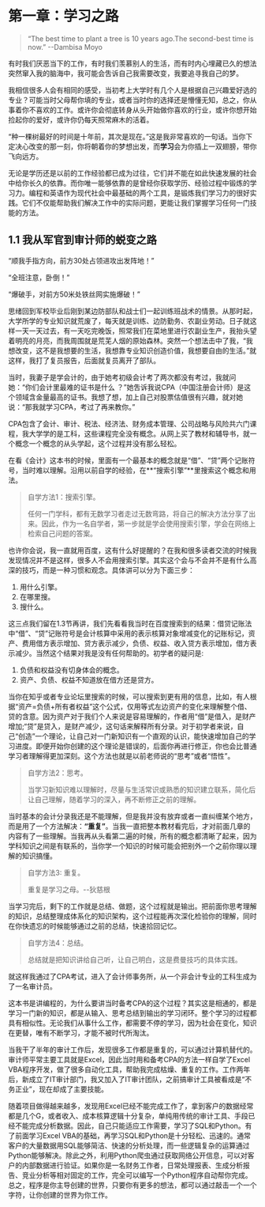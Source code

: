 # 第一章：学习之路
> “The best time to plant a tree is 10 years ago.The second-best time is now.” --Dambisa Moyo

有时我们厌恶当下的工作，有时我们羡慕别人的生活，而有时内心埋藏已久的想法突然窜入我的脑海中，我可能会吿诉自己我需要改变，我要追寻我自己的梦。

我相信很多人会有相同的感受，当初考上大学时有几个人是根据自己兴趣爱好选的专业？可能当时父母帮你填的专业，或者当时你的选择还是懵懂无知，总之，你从事着你不喜欢的工作。或许你会彻底转身从头开始做你喜欢的行业，或许你想开始捡起你的爱好，或许你仍每天照常麻木的活着。

“种一棵树最好的时间是十年前，其次是现在。”这是我非常喜欢的一句话。当你下定决心改变的那一刻，你将朝着你的梦想出发，而**学习**会为你插上一双翅膀，带你飞向远方。

无论是学历还是以前的工作经验都已成为过往，它们并不能在如此快速发展的社会中给你长久的依靠。而你唯一能够依靠的是曾经你获取学历、经验过程中锻炼的学习力。编程和英语作为现代社会中最基础的两个工具，是锻炼我们学习力的很好实践。它们不仅能帮助我们解决工作中的实际问题，更能让我们掌握学习任何一门技能的方法。

## 1.1 我从军官到审计师的蜕变之路

“顺我手指方向，前方30处占领进攻出发阵地！”

“全班注意，卧倒！”

“爆破手，对前方50米处铁丝网实施爆破！”

思绪回到军校毕业后刚到某边防部队和战士们一起训练班战术的情景。从那时起，大学所学的专业知识就荒废了，每天就是训练、边防勤务、农副业劳动。日子就这样一天一天过去，有一天吃完晚饭，照常我们在菜地里进行农副业生产，我抬头望着明亮的月亮，而我周围就是荒芜人烟的原始森林。突然一个想法击中了我，“我想改变，这不是我想要的生活，我想靠专业知识创造价值，我想要自由的生活。”就这样，我打了复员报告，后面就复员离开了部队。

当时，我妻子是学会计的，由于她考初级会计考了两次都没有考过，我就问她：“你们会计里最难的证书是什么 ？”她吿诉我说CPA（中国注册会计师）是这个领域含金量最高的证书。我想了想，加上自己对股票估值很有兴趣，就对她说：“那我就学习CPA，考过了再来教你。”

CPA包含了会计、审计、税法、经济法、财务成本管理、公司战略与风险共六门课程，我大学学的是工科，这些课程完全没有概念。从网上买了教材和辅导书，就一个概念一个概念的从头学起，这个过程并没有那么轻松。

在看《会计》这本书的时候，里面有一个最基本的概念就是“借”、“贷”两个记账符号，当时难以理解。沿用以前自学的经验，在**“搜索引擎”**里搜索这个概念和用法。

> 自学方法1：搜索引擎。
>
> 任何一门学科，都有无数学习者走过无数弯路，将自己的解决方法分享了出来。因此，作为一名自学者，第一步就是学会使用搜索引擎，学会在网络上检索自己问题的答案。

也许你会说，我一直就用百度，这有什么好提醒的？在我和很多读者交流的时候我发现情况并不是这样，很多人不会用搜索引擎。其实这个会与不会并不是有什么高深的技巧，而是一种习惯和观念。具体讲可以分为下面三步：

1. 用什么引擎。
2. 在哪里搜。
3. 搜什么。

这三点我们留在1.3节再讲，我们先看看我当时在百度搜索到的结果：借贷记账法中“借”、“贷”记账符号是会计核算中采用的表示核算对象增减变化的记账标记，资产、费用借方表示增加、贷方表示减少，负债、权益、收入贷方表示增加，借方表示减少。当然这个结果对我是没有任何帮助的。初学者的疑问是:
1. 负债和权益没有切身体会的概念。
2. 资产、负债、权益不知道放在借方还是贷方。

当你在知乎或者专业论坛里搜索的时候，可以搜索到更有用的信息，比如，有人根据“资产=负债+所有者权益”这个公式，仅用等式左边资产的变化来理解整个借、贷的含意。因为资产对于我们个人来说是容易理解的，作者用“借”是借入，是财产增加;“贷”是贷入，是财产减少，这句话来解释所有分录。对于初学者来说，自己“创造”一个理论，让自己对一门新知识有一个直观的认识，能快速增加自己的学习进度。即便开始你创建的这个理论是错误的，后面你再进行修正，你也会比普通学习者理解得更加深刻。这个方法也就是以前老师说的“思考”或者“悟性”。

> 自学方法2：思考。
>
> 当学习新知识难以理解时，尽量与生活常识或熟悉的知识建立联系，简化后让自己理解，随着学习的深入，再不断修正之前的理解。

当时基本的会计分录我还是不能理解，但是我并没有放弃或者一直纠缠某个地方，而是用了一个方法解决：**“重复”**。当我一直把整本教材看完后，才对前面几章的内容有了一些理解。当我再从头看第二遍的时候，所有的概念都清晰了起来，因为学科知识之间是有联系的，当你学一个知识的时候可能会把别外一个之前你理以理解的知识搞懂。

> 自学方法3: 重复。
>
> 重复是学习之母。--狄慈根

当学习完后，剩下的工作就是总结、做题，这个过程就是输出。把前面你思考理解的知识，总结整理成体系化的知识架构，这个过程能再次深化检验你的理解，同时在你快遗忘的时候能够通过之前的总结，快速拾回记忆。

> 自学方法4：总结。
>
> 总结就是把知识讲给自己听，让自己明白，这是费曼技巧的具体实践。

就这样我通过了CPA考试，进入了会计师事务所，从一个非会计专业的工科生成为了一名审计员。

这本书是讲编程的，为什么要讲当时备考CPA的这个过程？其实这是相通的，都是学习一门新的知识，都是从输入、思考总结到输出的学习闭环。整个学习的过程都具有相似性。无论我们从事什么工作，都需要不停的学习，因为社会在变化，知识在更替，唯有不断学习，才能不被时代所淘汰。

当我干了半年的审计工作后，发现很多工作都是重复的，可以通过计算机替代的。审计师平常主要工具就是Excel，因此当时用和备考CPA的方法一样自学了Excel VBA程序开发，做了很多自动化工具，帮助我完成枯燥、重复的工作。工作两年后，新成立了IT审计部门，我又加入了IT审计团队，之前搞审计工具被看成是“不务正业”，现在却成了主要技能。

随着项目做得越来越多，发现用Excel已经不能完成工作了，拿到客户的数据经常都是几个G，或者收入、成本核算逻辑十分复杂，单纯用传统的审计工具、手段已经不能完成分析数据。因此，自己只能适应工作需要，学习了SQL和Python。有了前面学习Excel VBA的基础，再学习SQL和Python是十分轻松、迅速的。通常客户的大量数据用SQL能够简洁、快速的分析处理，而一些逻辑复杂的运算通过Python能够解决。除此之外，利用Python爬虫通过获取网络公开信息，可以对客户的内部数据进行验证。如果你是一名财务工作者，日常处理报表、生成分析报告、竞业分析等相对固定的工作，完全可以编写一个Python程序自动帮你完成。总之，程序是你主导创建的世界，只要你有更多的想法，都可以通过敲击一个一个字符，让你创建的世界为你工作。
